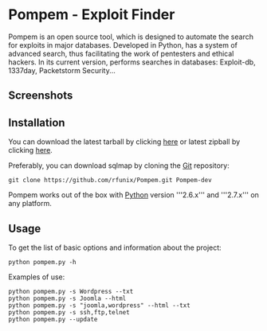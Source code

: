 Pompem - Exploit Finder
==

Pompem is an open source tool, which is designed to automate the search for exploits in major databases.
Developed in Python, has a system of advanced search, thus facilitating the work of pentesters and ethical hackers.
In its current version, performs searches in databases: Exploit-db, 1337day, Packetstorm Security...

Screenshots
----


Installation
----

You can download the latest tarball by clicking [here](https://github.com/rfunix/Pompem/tarball/master) or latest zipball by clicking  [here](https://github.com/rfunix/Pompem/zipball/master).

Preferably, you can download sqlmap by cloning the [Git](https://github.com/rfunix/Pompem) repository:

    git clone https://github.com/rfunix/Pompem.git Pompem-dev

Pompem works out of the box with [Python](http://www.python.org/download/) version '''2.6.x''' and '''2.7.x''' on any platform.


Usage
----

To get the list of basic options and information about the project:

    python pompem.py -h
    
Examples of use:

    python pompem.py -s Wordpress --txt 
    python pompem.py -s Joomla --html
    python pompem.py -s "joomla,wordpress" --html --txt
    python pompem.py -s ssh,ftp,telnet
    python pompem.py --update
